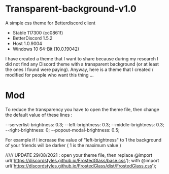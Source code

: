 # Transparent-background-v1.0
A simple css theme for Betterdiscord client 
- Stable 117300 (cc0861f) 
- BetterDiscord 1.5.2 
- Host 1.0.9004 
- Windows 10 64-Bit (10.0.19042)

I have created a theme that I want to share because during my research I did not find any Discord theme with a transparent background (or at least the ones I found were paying).
Anyway, here is a theme that I created / modified for people who want this thing ...

# Mod
To reduce the transparency you have to open the theme file, then change the default value of these lines :

  --serverlist-brightness: 0.3;
  --left-brightness: 0.3;
  --middle-brightness: 0.3;
  --right-brightness: 0;
  --popout-modal-brightness: 0.5; 

For example if I increase the value of "left-brightness" to 1 the background of your friends will be darker ( 1 is the maximum value )

///// UPDATE 29/08/2021 :
open your theme file, then replace
@import url('https://discordstyles.github.io/FrostedGlass/base.css');
with
@import url('https://discordstyles.github.io/FrostedGlass/dist/FrostedGlass.css');
